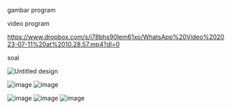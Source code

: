 gambar program

video program

https://www.dropbox.com/s/i78bhs90lem61xo/WhatsApp%20Video%202023-07-11%20at%2010.28.57.mp4?dl=0

soal

![Untitled design](https://github.com/RonwasHere/test_indraco/assets/97945445/8be0f41f-1fd1-4841-adb3-f1a6bb18eb28)

![image](https://github.com/RonwasHere/test_indraco/assets/97945445/790ae752-0a67-49ed-b55a-f2419da7b54e)
![image](https://github.com/RonwasHere/test_indraco/assets/97945445/06931fde-0469-4588-9e27-b32c3cdf4646)

![image](https://github.com/RonwasHere/test_indraco/assets/97945445/5e284218-b40b-4827-998b-24d5a097935a)
![image](https://github.com/RonwasHere/test_indraco/assets/97945445/2a5b688a-5e4b-4eb6-b7d8-e5d4dcb19d0f)
![image](https://github.com/RonwasHere/test_indraco/assets/97945445/3ef232ef-c873-43d9-8137-331e043ef034)





